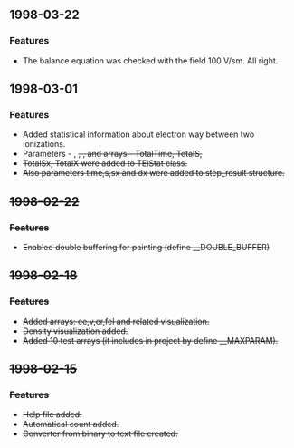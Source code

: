 ## 1998-03-22

### Features

* The balance equation was checked with the field 100 V/sm. All right.

## 1998-03-01

### Features

* Added statistical information about electron way between two ionizations.
* Parameters - <time>, <s>, <sx>, <x> and arrays - TotalTime, TotalS, 
* TotalSx, TotalX were added to TElStat class.
* Also parameters time,s,sx and dx were added to step_result structure.

## 1998-02-22

### Features

* Enabled double buffering for painting (define __DOUBLE_BUFFER)

## 1998-02-18

### Features

* Added arrays: ee,v,er,fel and related visualization.
* Density visualization added.
* Added 10 test arrays (it includes in project by define __MAXPARAM).

## 1998-02-15

### Features

* Help file added.
* Automatical count added.
* Converter from binary to text file created.

